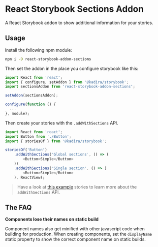 # React Storybook Sections Addon

A React Storybook addon to show additional information for your stories.

## Usage

Install the following npm module:

```sh
npm i -D react-storybook-addon-sections
```

Then set the addon in the place you configure storybook like this:

```js
import React from 'react';
import { configure, setAddon } from '@kadira/storybook';
import sectionsAddon from 'react-storybook-addon-sections';

setAddon(sectionsAddon);

configure(function () {
  ...
}, module);
```

Then create your stories with the `.addWithSections` API.

```js
import React from 'react';
import Button from './Button';
import { storiesOf } from '@kadira/storybook';

storiesOf('Button')
    .addWithSections('Global sections', () => (
        <Button>Simple</Button>
    ))
    .addWithSections('Single section', () => (
        <Button>Simple</Button>
    ), ReactView);
```

> Have a look at [this example](example/story.js) stories to learn more about the `addWithSections` API.

## The FAQ

**Components lose their names on static build**

Component names also get minified with other javascript code when building for production. When creating components, set the `displayName` static property to show the correct component name on static builds.
